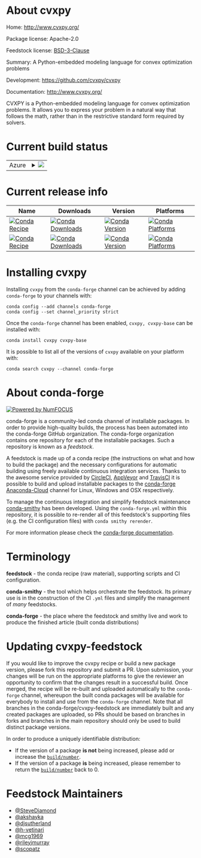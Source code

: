 About cvxpy
===========

Home: http://www.cvxpy.org/

Package license: Apache-2.0

Feedstock license: [BSD-3-Clause](https://github.com/conda-forge/cvxpy-feedstock/blob/master/LICENSE.txt)

Summary: A Python-embedded modeling language for convex optimization problems

Development: https://github.com/cvxpy/cvxpy

Documentation: http://www.cvxpy.org/

CVXPY is a Python-embedded modeling language for convex optimization
problems. It allows you to express your problem in a natural way that
follows the math, rather than in the restrictive standard form required
by solvers.


Current build status
====================


<table>
    
  <tr>
    <td>Azure</td>
    <td>
      <details>
        <summary>
          <a href="https://dev.azure.com/conda-forge/feedstock-builds/_build/latest?definitionId=205&branchName=master">
            <img src="https://dev.azure.com/conda-forge/feedstock-builds/_apis/build/status/cvxpy-feedstock?branchName=master">
          </a>
        </summary>
        <table>
          <thead><tr><th>Variant</th><th>Status</th></tr></thead>
          <tbody><tr>
              <td>linux_64_numpy1.18python3.7.____cpython</td>
              <td>
                <a href="https://dev.azure.com/conda-forge/feedstock-builds/_build/latest?definitionId=205&branchName=master">
                  <img src="https://dev.azure.com/conda-forge/feedstock-builds/_apis/build/status/cvxpy-feedstock?branchName=master&jobName=linux&configuration=linux_64_numpy1.18python3.7.____cpython" alt="variant">
                </a>
              </td>
            </tr><tr>
              <td>linux_64_numpy1.18python3.8.____cpython</td>
              <td>
                <a href="https://dev.azure.com/conda-forge/feedstock-builds/_build/latest?definitionId=205&branchName=master">
                  <img src="https://dev.azure.com/conda-forge/feedstock-builds/_apis/build/status/cvxpy-feedstock?branchName=master&jobName=linux&configuration=linux_64_numpy1.18python3.8.____cpython" alt="variant">
                </a>
              </td>
            </tr><tr>
              <td>linux_64_numpy1.19python3.7.____73_pypy</td>
              <td>
                <a href="https://dev.azure.com/conda-forge/feedstock-builds/_build/latest?definitionId=205&branchName=master">
                  <img src="https://dev.azure.com/conda-forge/feedstock-builds/_apis/build/status/cvxpy-feedstock?branchName=master&jobName=linux&configuration=linux_64_numpy1.19python3.7.____73_pypy" alt="variant">
                </a>
              </td>
            </tr><tr>
              <td>linux_64_numpy1.19python3.9.____cpython</td>
              <td>
                <a href="https://dev.azure.com/conda-forge/feedstock-builds/_build/latest?definitionId=205&branchName=master">
                  <img src="https://dev.azure.com/conda-forge/feedstock-builds/_apis/build/status/cvxpy-feedstock?branchName=master&jobName=linux&configuration=linux_64_numpy1.19python3.9.____cpython" alt="variant">
                </a>
              </td>
            </tr><tr>
              <td>linux_64_numpy1.21python3.10.____cpython</td>
              <td>
                <a href="https://dev.azure.com/conda-forge/feedstock-builds/_build/latest?definitionId=205&branchName=master">
                  <img src="https://dev.azure.com/conda-forge/feedstock-builds/_apis/build/status/cvxpy-feedstock?branchName=master&jobName=linux&configuration=linux_64_numpy1.21python3.10.____cpython" alt="variant">
                </a>
              </td>
            </tr><tr>
              <td>linux_aarch64_numpy1.18python3.7.____cpython</td>
              <td>
                <a href="https://dev.azure.com/conda-forge/feedstock-builds/_build/latest?definitionId=205&branchName=master">
                  <img src="https://dev.azure.com/conda-forge/feedstock-builds/_apis/build/status/cvxpy-feedstock?branchName=master&jobName=linux&configuration=linux_aarch64_numpy1.18python3.7.____cpython" alt="variant">
                </a>
              </td>
            </tr><tr>
              <td>linux_aarch64_numpy1.18python3.8.____cpython</td>
              <td>
                <a href="https://dev.azure.com/conda-forge/feedstock-builds/_build/latest?definitionId=205&branchName=master">
                  <img src="https://dev.azure.com/conda-forge/feedstock-builds/_apis/build/status/cvxpy-feedstock?branchName=master&jobName=linux&configuration=linux_aarch64_numpy1.18python3.8.____cpython" alt="variant">
                </a>
              </td>
            </tr><tr>
              <td>linux_aarch64_numpy1.19python3.7.____73_pypy</td>
              <td>
                <a href="https://dev.azure.com/conda-forge/feedstock-builds/_build/latest?definitionId=205&branchName=master">
                  <img src="https://dev.azure.com/conda-forge/feedstock-builds/_apis/build/status/cvxpy-feedstock?branchName=master&jobName=linux&configuration=linux_aarch64_numpy1.19python3.7.____73_pypy" alt="variant">
                </a>
              </td>
            </tr><tr>
              <td>linux_aarch64_numpy1.19python3.9.____cpython</td>
              <td>
                <a href="https://dev.azure.com/conda-forge/feedstock-builds/_build/latest?definitionId=205&branchName=master">
                  <img src="https://dev.azure.com/conda-forge/feedstock-builds/_apis/build/status/cvxpy-feedstock?branchName=master&jobName=linux&configuration=linux_aarch64_numpy1.19python3.9.____cpython" alt="variant">
                </a>
              </td>
            </tr><tr>
              <td>linux_aarch64_numpy1.21python3.10.____cpython</td>
              <td>
                <a href="https://dev.azure.com/conda-forge/feedstock-builds/_build/latest?definitionId=205&branchName=master">
                  <img src="https://dev.azure.com/conda-forge/feedstock-builds/_apis/build/status/cvxpy-feedstock?branchName=master&jobName=linux&configuration=linux_aarch64_numpy1.21python3.10.____cpython" alt="variant">
                </a>
              </td>
            </tr><tr>
              <td>osx_64_numpy1.18python3.7.____cpython</td>
              <td>
                <a href="https://dev.azure.com/conda-forge/feedstock-builds/_build/latest?definitionId=205&branchName=master">
                  <img src="https://dev.azure.com/conda-forge/feedstock-builds/_apis/build/status/cvxpy-feedstock?branchName=master&jobName=osx&configuration=osx_64_numpy1.18python3.7.____cpython" alt="variant">
                </a>
              </td>
            </tr><tr>
              <td>osx_64_numpy1.18python3.8.____cpython</td>
              <td>
                <a href="https://dev.azure.com/conda-forge/feedstock-builds/_build/latest?definitionId=205&branchName=master">
                  <img src="https://dev.azure.com/conda-forge/feedstock-builds/_apis/build/status/cvxpy-feedstock?branchName=master&jobName=osx&configuration=osx_64_numpy1.18python3.8.____cpython" alt="variant">
                </a>
              </td>
            </tr><tr>
              <td>osx_64_numpy1.19python3.7.____73_pypy</td>
              <td>
                <a href="https://dev.azure.com/conda-forge/feedstock-builds/_build/latest?definitionId=205&branchName=master">
                  <img src="https://dev.azure.com/conda-forge/feedstock-builds/_apis/build/status/cvxpy-feedstock?branchName=master&jobName=osx&configuration=osx_64_numpy1.19python3.7.____73_pypy" alt="variant">
                </a>
              </td>
            </tr><tr>
              <td>osx_64_numpy1.19python3.9.____cpython</td>
              <td>
                <a href="https://dev.azure.com/conda-forge/feedstock-builds/_build/latest?definitionId=205&branchName=master">
                  <img src="https://dev.azure.com/conda-forge/feedstock-builds/_apis/build/status/cvxpy-feedstock?branchName=master&jobName=osx&configuration=osx_64_numpy1.19python3.9.____cpython" alt="variant">
                </a>
              </td>
            </tr><tr>
              <td>osx_64_numpy1.21python3.10.____cpython</td>
              <td>
                <a href="https://dev.azure.com/conda-forge/feedstock-builds/_build/latest?definitionId=205&branchName=master">
                  <img src="https://dev.azure.com/conda-forge/feedstock-builds/_apis/build/status/cvxpy-feedstock?branchName=master&jobName=osx&configuration=osx_64_numpy1.21python3.10.____cpython" alt="variant">
                </a>
              </td>
            </tr><tr>
              <td>osx_arm64_numpy1.19python3.8.____cpython</td>
              <td>
                <a href="https://dev.azure.com/conda-forge/feedstock-builds/_build/latest?definitionId=205&branchName=master">
                  <img src="https://dev.azure.com/conda-forge/feedstock-builds/_apis/build/status/cvxpy-feedstock?branchName=master&jobName=osx&configuration=osx_arm64_numpy1.19python3.8.____cpython" alt="variant">
                </a>
              </td>
            </tr><tr>
              <td>osx_arm64_numpy1.19python3.9.____cpython</td>
              <td>
                <a href="https://dev.azure.com/conda-forge/feedstock-builds/_build/latest?definitionId=205&branchName=master">
                  <img src="https://dev.azure.com/conda-forge/feedstock-builds/_apis/build/status/cvxpy-feedstock?branchName=master&jobName=osx&configuration=osx_arm64_numpy1.19python3.9.____cpython" alt="variant">
                </a>
              </td>
            </tr><tr>
              <td>osx_arm64_numpy1.21python3.10.____cpython</td>
              <td>
                <a href="https://dev.azure.com/conda-forge/feedstock-builds/_build/latest?definitionId=205&branchName=master">
                  <img src="https://dev.azure.com/conda-forge/feedstock-builds/_apis/build/status/cvxpy-feedstock?branchName=master&jobName=osx&configuration=osx_arm64_numpy1.21python3.10.____cpython" alt="variant">
                </a>
              </td>
            </tr><tr>
              <td>win_64_numpy1.18python3.7.____cpython</td>
              <td>
                <a href="https://dev.azure.com/conda-forge/feedstock-builds/_build/latest?definitionId=205&branchName=master">
                  <img src="https://dev.azure.com/conda-forge/feedstock-builds/_apis/build/status/cvxpy-feedstock?branchName=master&jobName=win&configuration=win_64_numpy1.18python3.7.____cpython" alt="variant">
                </a>
              </td>
            </tr><tr>
              <td>win_64_numpy1.18python3.8.____cpython</td>
              <td>
                <a href="https://dev.azure.com/conda-forge/feedstock-builds/_build/latest?definitionId=205&branchName=master">
                  <img src="https://dev.azure.com/conda-forge/feedstock-builds/_apis/build/status/cvxpy-feedstock?branchName=master&jobName=win&configuration=win_64_numpy1.18python3.8.____cpython" alt="variant">
                </a>
              </td>
            </tr><tr>
              <td>win_64_numpy1.19python3.7.____73_pypy</td>
              <td>
                <a href="https://dev.azure.com/conda-forge/feedstock-builds/_build/latest?definitionId=205&branchName=master">
                  <img src="https://dev.azure.com/conda-forge/feedstock-builds/_apis/build/status/cvxpy-feedstock?branchName=master&jobName=win&configuration=win_64_numpy1.19python3.7.____73_pypy" alt="variant">
                </a>
              </td>
            </tr><tr>
              <td>win_64_numpy1.19python3.9.____cpython</td>
              <td>
                <a href="https://dev.azure.com/conda-forge/feedstock-builds/_build/latest?definitionId=205&branchName=master">
                  <img src="https://dev.azure.com/conda-forge/feedstock-builds/_apis/build/status/cvxpy-feedstock?branchName=master&jobName=win&configuration=win_64_numpy1.19python3.9.____cpython" alt="variant">
                </a>
              </td>
            </tr><tr>
              <td>win_64_numpy1.21python3.10.____cpython</td>
              <td>
                <a href="https://dev.azure.com/conda-forge/feedstock-builds/_build/latest?definitionId=205&branchName=master">
                  <img src="https://dev.azure.com/conda-forge/feedstock-builds/_apis/build/status/cvxpy-feedstock?branchName=master&jobName=win&configuration=win_64_numpy1.21python3.10.____cpython" alt="variant">
                </a>
              </td>
            </tr>
          </tbody>
        </table>
      </details>
    </td>
  </tr>
</table>

Current release info
====================

| Name | Downloads | Version | Platforms |
| --- | --- | --- | --- |
| [![Conda Recipe](https://img.shields.io/badge/recipe-cvxpy-green.svg)](https://anaconda.org/conda-forge/cvxpy) | [![Conda Downloads](https://img.shields.io/conda/dn/conda-forge/cvxpy.svg)](https://anaconda.org/conda-forge/cvxpy) | [![Conda Version](https://img.shields.io/conda/vn/conda-forge/cvxpy.svg)](https://anaconda.org/conda-forge/cvxpy) | [![Conda Platforms](https://img.shields.io/conda/pn/conda-forge/cvxpy.svg)](https://anaconda.org/conda-forge/cvxpy) |
| [![Conda Recipe](https://img.shields.io/badge/recipe-cvxpy--base-green.svg)](https://anaconda.org/conda-forge/cvxpy-base) | [![Conda Downloads](https://img.shields.io/conda/dn/conda-forge/cvxpy-base.svg)](https://anaconda.org/conda-forge/cvxpy-base) | [![Conda Version](https://img.shields.io/conda/vn/conda-forge/cvxpy-base.svg)](https://anaconda.org/conda-forge/cvxpy-base) | [![Conda Platforms](https://img.shields.io/conda/pn/conda-forge/cvxpy-base.svg)](https://anaconda.org/conda-forge/cvxpy-base) |

Installing cvxpy
================

Installing `cvxpy` from the `conda-forge` channel can be achieved by adding `conda-forge` to your channels with:

```
conda config --add channels conda-forge
conda config --set channel_priority strict
```

Once the `conda-forge` channel has been enabled, `cvxpy, cvxpy-base` can be installed with:

```
conda install cvxpy cvxpy-base
```

It is possible to list all of the versions of `cvxpy` available on your platform with:

```
conda search cvxpy --channel conda-forge
```


About conda-forge
=================

[![Powered by
NumFOCUS](https://img.shields.io/badge/powered%20by-NumFOCUS-orange.svg?style=flat&colorA=E1523D&colorB=007D8A)](https://numfocus.org)

conda-forge is a community-led conda channel of installable packages.
In order to provide high-quality builds, the process has been automated into the
conda-forge GitHub organization. The conda-forge organization contains one repository
for each of the installable packages. Such a repository is known as a *feedstock*.

A feedstock is made up of a conda recipe (the instructions on what and how to build
the package) and the necessary configurations for automatic building using freely
available continuous integration services. Thanks to the awesome service provided by
[CircleCI](https://circleci.com/), [AppVeyor](https://www.appveyor.com/)
and [TravisCI](https://travis-ci.com/) it is possible to build and upload installable
packages to the [conda-forge](https://anaconda.org/conda-forge)
[Anaconda-Cloud](https://anaconda.org/) channel for Linux, Windows and OSX respectively.

To manage the continuous integration and simplify feedstock maintenance
[conda-smithy](https://github.com/conda-forge/conda-smithy) has been developed.
Using the ``conda-forge.yml`` within this repository, it is possible to re-render all of
this feedstock's supporting files (e.g. the CI configuration files) with ``conda smithy rerender``.

For more information please check the [conda-forge documentation](https://conda-forge.org/docs/).

Terminology
===========

**feedstock** - the conda recipe (raw material), supporting scripts and CI configuration.

**conda-smithy** - the tool which helps orchestrate the feedstock.
                   Its primary use is in the construction of the CI ``.yml`` files
                   and simplify the management of *many* feedstocks.

**conda-forge** - the place where the feedstock and smithy live and work to
                  produce the finished article (built conda distributions)


Updating cvxpy-feedstock
========================

If you would like to improve the cvxpy recipe or build a new
package version, please fork this repository and submit a PR. Upon submission,
your changes will be run on the appropriate platforms to give the reviewer an
opportunity to confirm that the changes result in a successful build. Once
merged, the recipe will be re-built and uploaded automatically to the
`conda-forge` channel, whereupon the built conda packages will be available for
everybody to install and use from the `conda-forge` channel.
Note that all branches in the conda-forge/cvxpy-feedstock are
immediately built and any created packages are uploaded, so PRs should be based
on branches in forks and branches in the main repository should only be used to
build distinct package versions.

In order to produce a uniquely identifiable distribution:
 * If the version of a package **is not** being increased, please add or increase
   the [``build/number``](https://docs.conda.io/projects/conda-build/en/latest/resources/define-metadata.html#build-number-and-string).
 * If the version of a package **is** being increased, please remember to return
   the [``build/number``](https://docs.conda.io/projects/conda-build/en/latest/resources/define-metadata.html#build-number-and-string)
   back to 0.

Feedstock Maintainers
=====================

* [@SteveDiamond](https://github.com/SteveDiamond/)
* [@akshayka](https://github.com/akshayka/)
* [@djsutherland](https://github.com/djsutherland/)
* [@h-vetinari](https://github.com/h-vetinari/)
* [@mcg1969](https://github.com/mcg1969/)
* [@rileyjmurray](https://github.com/rileyjmurray/)
* [@scopatz](https://github.com/scopatz/)


